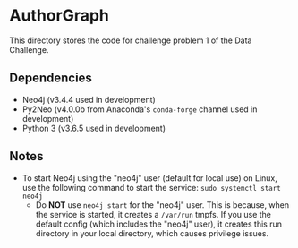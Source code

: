 # AuthorGraph

This directory stores the code for challenge problem 1 of the Data Challenge.

## Dependencies

* Neo4j (v3.4.4 used in development)
* Py2Neo (v4.0.0b from Anaconda's `conda-forge` channel used in development)
* Python 3 (v3.6.5 used in development)

## Notes

* To start Neo4j using the "neo4j" user (default for local use) on Linux, use the following command to start the service: `sudo systemctl start neo4j`
  * Do __NOT__ use `neo4j start` for the "neo4j" user. This is because, when the service is started, it creates a `/var/run` tmpfs. If you use the default config (which includes the "neo4j" user), it creates this run directory in your local directory, which causes privilege issues.

